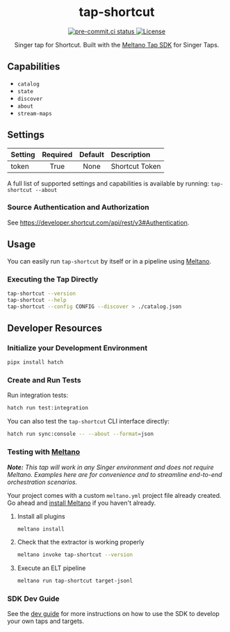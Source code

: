 <div align="center">

# tap-shortcut

<div>
  <a href="https://results.pre-commit.ci/latest/github/edgarrmondragon/tap-shortcut/main">
    <img alt="pre-commit.ci status" src="https://results.pre-commit.ci/badge/github/edgarrmondragon/tap-shortcut/main.svg"/>
  </a>
  <a href="https://github.com/edgarrmondragon/tap-shortcut/blob/main/LICENSE">
    <img alt="License" src="https://img.shields.io/github/license/edgarrmondragon/tap-shortcut"/>
  </a>
</div>

Singer tap for Shortcut. Built with the [Meltano Tap SDK](https://sdk.meltano.com) for Singer Taps.

</div>

## Capabilities

* `catalog`
* `state`
* `discover`
* `about`
* `stream-maps`

## Settings

| Setting | Required | Default | Description    |
|:--------|:--------:|:-------:|:---------------|
| token   | True     | None    | Shortcut Token |

A full list of supported settings and capabilities is available by running: `tap-shortcut --about`

### Source Authentication and Authorization

See https://developer.shortcut.com/api/rest/v3#Authentication.

## Usage

You can easily run `tap-shortcut` by itself or in a pipeline using [Meltano](https://meltano.com/).

### Executing the Tap Directly

```bash
tap-shortcut --version
tap-shortcut --help
tap-shortcut --config CONFIG --discover > ./catalog.json
```

## Developer Resources

### Initialize your Development Environment

```bash
pipx install hatch
```

### Create and Run Tests

Run integration tests:

```bash
hatch run test:integration
```

You can also test the `tap-shortcut` CLI interface directly:

```bash
hatch run sync:console -- --about --format=json
```

### Testing with [Meltano](https://www.meltano.com)

_**Note:** This tap will work in any Singer environment and does not require Meltano.
Examples here are for convenience and to streamline end-to-end orchestration scenarios._

Your project comes with a custom `meltano.yml` project file already created. Go ahead and [install Meltano](https://docs.meltano.com/getting-started/installation/) if you haven't already.

1. Install all plugins

   ```bash
   meltano install
   ```

1. Check that the extractor is working properly

   ```bash
   meltano invoke tap-shortcut --version
   ```

1. Execute an ELT pipeline

   ```bash
   meltano run tap-shortcut target-jsonl
   ```

### SDK Dev Guide

See the [dev guide](https://sdk.meltano.com/en/latest/dev_guide.html) for more instructions on how to use the SDK to
develop your own taps and targets.
